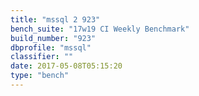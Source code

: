 ```yaml
---
title: "mssql 2 923"
bench_suite: "17w19 CI Weekly Benchmark"
build_number: "923"
dbprofile: "mssql"
classifier: ""
date: 2017-05-08T05:15:20
type: "bench"
---
```

